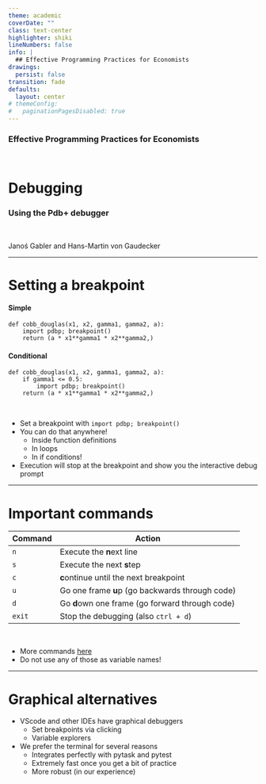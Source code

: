 ```yaml
---
theme: academic
coverDate: ""
class: text-center
highlighter: shiki
lineNumbers: false
info: |
  ## Effective Programming Practices for Economists
drawings:
  persist: false
transition: fade
defaults:
  layout: center
# themeConfig:
#   paginationPagesDisabled: true
---
```


### Effective Programming Practices for Economists

<br/>

# Debugging

### Using the Pdb+ debugger

<br/>


Janoś Gabler and Hans-Martin von Gaudecker

---

# Setting a breakpoint


<div class="flex gap-4">
<div>

#### Simple

```python{2}
def cobb_douglas(x1, x2, gamma1, gamma2, a):
    import pdbp; breakpoint()
    return (a * x1**gamma1 * x2**gamma2,)
```

#### Conditional

```python{2-3}
def cobb_douglas(x1, x2, gamma1, gamma2, a):
    if gamma1 <= 0.5:
        import pdbp; breakpoint()
    return (a * x1**gamma1 * x2**gamma2,)
```

</div>
<div>

<br/>

- Set a breakpoint with `import pdbp; breakpoint()`
- You can do that anywhere!
  - Inside function definitions
  - In loops
  - In if conditions!
- Execution will stop at the breakpoint and show you the interactive debug prompt

</div>
</div>


---

# Important commands


| Command  | Action                                          |
|----------|-------------------------------------------------|
| `n`      | Execute the **n**ext line                       |
| `s`      | Execute the next **s**tep                       |
| `c`      | **c**ontinue until the next breakpoint          |
| `u`      | Go one frame **u**p (go backwards through code) |
| `d`      | Go **d**own one frame (go forward through code) |
| `exit`   | Stop the debugging (also `ctrl + d`)            |


<br/>

- More commands [here](https://github.com/mdmintz/pdbp#pdbp-pdb-commands)
- Do not use any of those as variable names!


---

# Graphical alternatives

- VScode and other IDEs have graphical debuggers
    - Set breakpoints via clicking
    - Variable explorers
- We prefer the terminal for several reasons
    - Integrates perfectly with pytask and pytest
    - Extremely fast once you get a bit of practice
    - More robust (in our experience)
